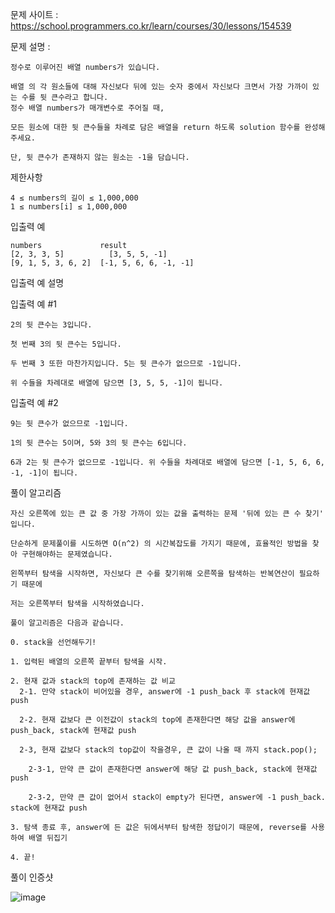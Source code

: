 문제 사이트 : https://school.programmers.co.kr/learn/courses/30/lessons/154539

문제 설명 :

    정수로 이루어진 배열 numbers가 있습니다. 
    
    배열 의 각 원소들에 대해 자신보다 뒤에 있는 숫자 중에서 자신보다 크면서 가장 가까이 있는 수를 뒷 큰수라고 합니다.
    정수 배열 numbers가 매개변수로 주어질 때, 
    
    모든 원소에 대한 뒷 큰수들을 차례로 담은 배열을 return 하도록 solution 함수를 완성해주세요. 
    
    단, 뒷 큰수가 존재하지 않는 원소는 -1을 담습니다.

제한사항

    4 ≤ numbers의 길이 ≤ 1,000,000
    1 ≤ numbers[i] ≤ 1,000,000

입출력 예

    numbers	            result
    [2, 3, 3, 5]	      [3, 5, 5, -1]
    [9, 1, 5, 3, 6, 2]	[-1, 5, 6, 6, -1, -1]

입출력 예 설명

입출력 예 #1

    2의 뒷 큰수는 3입니다. 
    
    첫 번째 3의 뒷 큰수는 5입니다. 
    
    두 번째 3 또한 마찬가지입니다. 5는 뒷 큰수가 없으므로 -1입니다. 
    
    위 수들을 차례대로 배열에 담으면 [3, 5, 5, -1]이 됩니다.

입출력 예 #2

    9는 뒷 큰수가 없으므로 -1입니다. 
    
    1의 뒷 큰수는 5이며, 5와 3의 뒷 큰수는 6입니다. 
    
    6과 2는 뒷 큰수가 없으므로 -1입니다. 위 수들을 차례대로 배열에 담으면 [-1, 5, 6, 6, -1, -1]이 됩니다.
    
풀이 알고리즘

    자신 오른쪽에 있는 큰 값 중 가장 가까이 있는 값을 출력하는 문제 '뒤에 있는 큰 수 찾기' 입니다.
    
    단순하게 문제풀이를 시도하면 O(n^2) 의 시간복잡도를 가지기 때문에, 효율적인 방법을 찾아 구현해야하는 문제였습니다.
    
    왼쪽부터 탐색을 시작하면, 자신보다 큰 수를 찾기위해 오른쪽을 탐색하는 반복연산이 필요하기 때문에
    
    저는 오른쪽부터 탐색을 시작하였습니다.
    
    풀이 알고리즘은 다음과 같습니다.
    
    0. stack을 선언해두기!
    
    1. 입력된 배열의 오른쪽 끝부터 탐색을 시작.
    
    2. 현재 값과 stack의 top에 존재하는 값 비교 
      2-1. 만약 stack이 비어있을 경우, answer에 -1 push_back 후 stack에 현재값 push
      
      2-2. 현재 값보다 큰 이전값이 stack의 top에 존재한다면 해당 값을 answer에 push_back, stack에 현재값 push
      
      2-3, 현재 값보다 stack의 top값이 작을경우, 큰 값이 나올 때 까지 stack.pop();
      
        2-3-1, 만약 큰 값이 존재한다면 answer에 해당 값 push_back, stack에 현재값 push
        
        2-3-2, 만약 큰 값이 없어서 stack이 empty가 된다면, answer에 -1 push_back. stack에 현재값 push
        
    3. 탐색 종료 후, answer에 든 값은 뒤에서부터 탐색한 정답이기 때문에, reverse를 사용하여 배열 뒤집기
    
    4. 끝!
    
풀이 인증샷 

![image](https://github.com/HHyoS/Algorithm/assets/57944215/83f30aa8-6414-4ed3-9101-d0c3824377f6)

    
